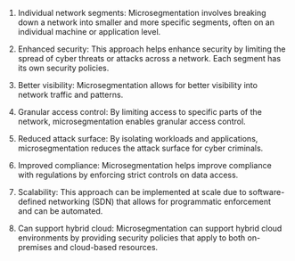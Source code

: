 1. Individual network segments: Microsegmentation involves breaking down a network into smaller and more specific segments, often on an individual machine or application level.

2. Enhanced security: This approach helps enhance security by limiting the spread of cyber threats or attacks across a network. Each segment has its own security policies.

3. Better visibility: Microsegmentation allows for better visibility into network traffic and patterns.

4. Granular access control: By limiting access to specific parts of the network, microsegmentation enables granular access control.

5. Reduced attack surface: By isolating workloads and applications, microsegmentation reduces the attack surface for cyber criminals.

6. Improved compliance: Microsegmentation helps improve compliance with regulations by enforcing strict controls on data access.

7. Scalability: This approach can be implemented at scale due to software-defined networking (SDN) that allows for programmatic enforcement and can be automated.

8. Can support hybrid cloud: Microsegmentation can support hybrid cloud environments by providing security policies that apply to both on-premises and cloud-based resources.